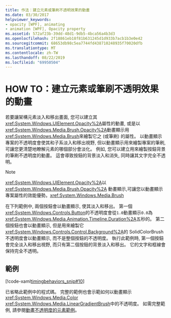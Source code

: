 ```yaml
---
title: 作法：建立元素或筆刷不透明效果的動畫
ms.date: 03/30/2017
helpviewer_keywords:
- opacity [WPF], animating
- animation [WPF], Opacity property
ms.assetid: 572af23b-39dd-48d1-9db5-4bca56a4b3d3
ms.openlocfilehash: 2f18861eb18f81b631245d1d933b7acb1b3e0e42
ms.sourcegitcommit: 68653db98c5ea7744fd438710248935f70020dfb
ms.translationtype: MT
ms.contentlocale: zh-TW
ms.lasthandoff: 08/22/2019
ms.locfileid: "69950504"
---
```

# <a name="how-to-animate-the-opacity-of-an-element-or-brush"></a>HOW TO：建立元素或筆刷不透明效果的動畫
若要讓架構元素淡入和移出畫面, 您可以建立其<xref:System.Windows.UIElement.Opacity%2A>屬性的動畫, 或是以<xref:System.Windows.Media.Brush.Opacity%2A>動畫顯示用<xref:System.Windows.Media.Brush>來繪製它之 (或筆刷) 的屬性。 以動畫顯示專案的不透明度會使其和子系淡入和移出視野, 但以動畫顯示用來繪製專案的筆刷, 可讓您更清楚地瞭解元素的哪個部分會淡化。 例如, 您可以建立用來繪製按鈕背景的筆刷不透明度的動畫。 這會導致按鈕的背景淡入和消失, 同時讓其文字完全不透明。  
  
> [!NOTE]
> <xref:System.Windows.UIElement.Opacity%2A>以<xref:System.Windows.Media.Brush.Opacity%2A> 動畫顯示,可讓您以動畫顯示專案屬性的效能優勢。<xref:System.Windows.Media.Brush>  
  
 在下列範例中, 兩個按鈕會以動畫顯示, 使其淡入和移出。 第一個<xref:System.Windows.Controls.Button>的不透明度會從`1.0`動畫顯示`0.0`為<xref:System.Windows.Media.Animation.Timeline.Duration%2A>五秒的。 第二個按鈕也會以動畫顯示, 但是用來繪製它<xref:System.Windows.Controls.Control.Background%2A>的 SolidColorBrush 不透明度會以動畫顯示, 而不是整個按鈕的不透明度。 執行此範例時, 第一個按鈕會完全淡入和移出視野, 而只有第二個按鈕的背景淡入和移出。 它的文字和框線會保持完全不透明。  
  
## <a name="example"></a>範例  
 [!code-xaml[timingbehaviors_snip#10](~/samples/snippets/csharp/VS_Snippets_Wpf/timingbehaviors_snip/CSharp/OpacityAnimationExample.xaml#10)]  
  
 已省略此範例中的程式碼。 完整的範例也會示範如何以動畫顯示<xref:System.Windows.Media.Color> <xref:System.Windows.Media.LinearGradientBrush>中的不透明度。  如需完整範例, 請參閱[動畫不透明度的元素範例](https://github.com/Microsoft/WPF-Samples/tree/master/Animation/OpacityAnimation)。
